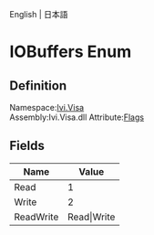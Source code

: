 English | 日本語

# IOBuffers Enum

## Definition
Namespace:[Ivi.Visa](Ivi.Visa.md)<BR>
Assembly:Ivi.Visa.dll
Attribute:[Flags](https://learn.microsoft.com/en-us/dotnet/api/system.flagsattribute)

## Fields

|Name|Value|
|---|---|
|Read|1|
|Write|2|
|ReadWrite|Read\|Write|
